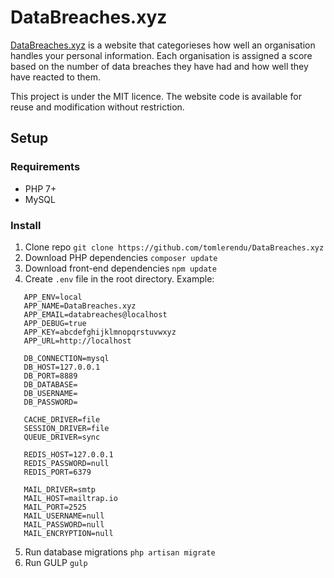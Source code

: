 # DataBreaches.xyz

[DataBreaches.xyz](https://databreaches.xyz) is a website that categorieses how well an organisation handles your personal information. Each organisation is assigned a score based on the number of data breaches they have had and how well they have reacted to them.

This project is under the MIT licence. The website code is available for reuse and modification without restriction.


## Setup

### Requirements

* PHP 7+
* MySQL

### Install

1. Clone repo `git clone https://github.com/tomlerendu/DataBreaches.xyz`
2. Download PHP dependencies `composer update`
3. Download front-end dependencies `npm update`
4. Create `.env` file in the root directory. Example:
```
   APP_ENV=local
   APP_NAME=DataBreaches.xyz
   APP_EMAIL=databreaches@localhost
   APP_DEBUG=true
   APP_KEY=abcdefghijklmnopqrstuvwxyz
   APP_URL=http://localhost

   DB_CONNECTION=mysql
   DB_HOST=127.0.0.1
   DB_PORT=8889
   DB_DATABASE=
   DB_USERNAME=
   DB_PASSWORD=

   CACHE_DRIVER=file
   SESSION_DRIVER=file
   QUEUE_DRIVER=sync

   REDIS_HOST=127.0.0.1
   REDIS_PASSWORD=null
   REDIS_PORT=6379

   MAIL_DRIVER=smtp
   MAIL_HOST=mailtrap.io
   MAIL_PORT=2525
   MAIL_USERNAME=null
   MAIL_PASSWORD=null
   MAIL_ENCRYPTION=null
```
5. Run database migrations `php artisan migrate`
6. Run GULP `gulp`